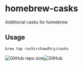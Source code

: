 # homebrew-casks

Additional casks for homebrew

## Usage

```bash
brew tap ruchirchawdhry/casks
```
![GitHub repo size](https://img.shields.io/github/repo-size/ruchirchawdhry/homebrew-casks?color=red&style=flat-square)![GitHub](https://img.shields.io/github/license/ruchirchawdhry/homebrew-casks?color=red&style=flat-square)
